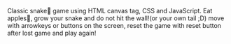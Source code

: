 Classic snake🐍 game using HTML canvas tag, CSS and JavaScript. Eat apples🍎, grow your snake and do not hit the wall!(or your own tail ;D) 
move with arrowkeys or buttons on the screen, reset the game with reset button after lost game and play again!
